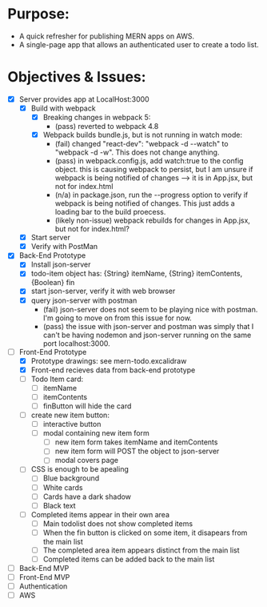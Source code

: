 # Purpose:
* A quick refresher for publishing MERN apps on AWS.
* A single-page app that allows an authenticated user to create a todo list.

# Objectives & Issues:
- [X] Server provides app at LocalHost:3000
  - [X] Build with webpack
    - [X] Breaking changes in webpack 5:
        * (pass) reverted to webpack 4.8
    - [X] Webpack builds bundle.js, but is not running in watch mode:
        * (fail) changed "react-dev": "webpack -d --watch" to "webpack -d -w". This does not change anything.
        * (pass) in webpack.config.js, add watch:true to the config object. this is causing webpack to persist, but I am unsure if webpack is being notified of changes --> it is in App.jsx, but not for index.html
        * (n/a) in package.json, run the --progress option to verify if webpack is being notified of changes. This just adds a loading bar to the build proecess.
        * (likely non-issue) webpack rebuilds for changes in App.jsx, but not for index.html? 
  - [X] Start server
  - [X] Verify with PostMan
- [X] Back-End Prototype
  - [X] Install json-server
  - [X] todo-item object has: {String} itemName, {String} itemContents, {Boolean} fin
  - [X] start json-server, verify it with web browser
  - [X] query json-server with postman
    * (fail) json-server does not seem to be playing nice with postman. I'm going
    to move on from this issue for now.
    * (pass) the issue with json-server and postman was simply that I can't be having nodemon and json-server running on the same port localhost:3000.
- [ ] Front-End Prototype
  - [X] Prototype drawings: see mern-todo.excalidraw
  - [X] Front-end recieves data from back-end prototype
  - [ ] Todo Item card:
    - [ ] itemName
    - [ ] itemContents
    - [ ] finButton will hide the card
  - [ ] create new item button:
    - [ ] interactive button
    - [ ] modal containing new item form
      - [ ] new item form takes itemName and itemContents
      - [ ] new item form will POST the object to json-server
      - [ ] modal covers page
  - [ ] CSS is enough to be apealing
    - [ ] Blue background
    - [ ] White cards
    - [ ] Cards have a dark shadow
    - [ ] Black text
  - [ ] Completed items appear in their own area
    - [ ] Main todolist does not show completed items
    - [ ] When the fin button is clicked on some item, it disapears from the main list
    - [ ] The completed area item appears distinct from the main list
    - [ ] Completed items can be added back to the main list
- [ ] Back-End MVP
- [ ] Front-End MVP
- [ ] Authentication
- [ ] AWS
